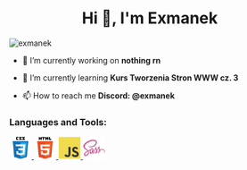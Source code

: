 <h1 align="center">Hi 👋, I'm Exmanek</h1>
<p align="left"> <img src="https://komarev.com/ghpvc/?username=exmanek&label=Profile%20views&color=0e75b6&style=flat" alt="exmanek" /> </p>

- 🔭 I’m currently working on **nothing rn**

- 🌱 I’m currently learning **Kurs Tworzenia Stron WWW cz. 3**

- 📫 How to reach me **Discord: @exmanek**

<h3 align="left">Languages and Tools:</h3>
<p align="left"> <a href="https://www.w3schools.com/css/" target="_blank" rel="noreferrer"> <img src="https://raw.githubusercontent.com/devicons/devicon/master/icons/css3/css3-original-wordmark.svg" alt="css3" width="40" height="40"/> </a> <a href="https://www.w3.org/html/" target="_blank" rel="noreferrer"> <img src="https://raw.githubusercontent.com/devicons/devicon/master/icons/html5/html5-original-wordmark.svg" alt="html5" width="40" height="40"/> </a> <a href="https://developer.mozilla.org/en-US/docs/Web/JavaScript" target="_blank" rel="noreferrer"> <img src="https://raw.githubusercontent.com/devicons/devicon/master/icons/javascript/javascript-original.svg" alt="javascript" width="40" height="40"/> </a> <a href="https://sass-lang.com" target="_blank" rel="noreferrer"> <img src="https://raw.githubusercontent.com/devicons/devicon/master/icons/sass/sass-original.svg" alt="sass" width="40" height="40"/> </a> </p>
